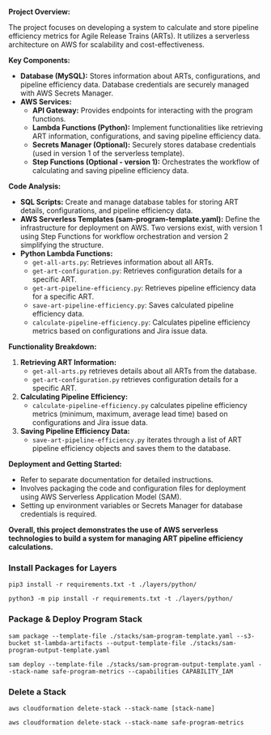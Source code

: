 **Project Overview:**

The project focuses on developing a system to calculate and store pipeline efficiency metrics for Agile Release Trains (ARTs). It utilizes a serverless architecture on AWS for scalability and cost-effectiveness.

**Key Components:**

* **Database (MySQL):** Stores information about ARTs, configurations, and pipeline efficiency data. Database credentials are securely managed with AWS Secrets Manager.
* **AWS Services:**
    * **API Gateway:** Provides endpoints for interacting with the program functions.
    * **Lambda Functions (Python):** Implement functionalities like retrieving ART information, configurations, and saving pipeline efficiency data.
    * **Secrets Manager (Optional):** Securely stores database credentials (used in version 1 of the serverless template).
    * **Step Functions (Optional - version 1):** Orchestrates the workflow of calculating and saving pipeline efficiency data.

**Code Analysis:**

* **SQL Scripts:** Create and manage database tables for storing ART details, configurations, and pipeline efficiency data.
* **AWS Serverless Templates (sam-program-template.yaml):** Define the infrastructure for deployment on AWS. Two versions exist, with version 1 using Step Functions for workflow orchestration and version 2 simplifying the structure.
* **Python Lambda Functions:**
    * `get-all-arts.py`: Retrieves information about all ARTs.
    * `get-art-configuration.py`: Retrieves configuration details for a specific ART.
    * `get-art-pipeline-efficiency.py`: Retrieves pipeline efficiency data for a specific ART.
    * `save-art-pipeline-efficiency.py`: Saves calculated pipeline efficiency data.
    * `calculate-pipeline-efficiency.py`: Calculates pipeline efficiency metrics based on configurations and Jira issue data.

**Functionality Breakdown:**

1. **Retrieving ART Information:**
    * `get-all-arts.py` retrieves details about all ARTs from the database.
    * `get-art-configuration.py` retrieves configuration details for a specific ART.
2. **Calculating Pipeline Efficiency:**
    * `calculate-pipeline-efficiency.py` calculates pipeline efficiency metrics (minimum, maximum, average lead time) based on configurations and Jira issue data.
3. **Saving Pipeline Efficiency Data:**
    * `save-art-pipeline-efficiency.py` iterates through a list of ART pipeline efficiency objects and saves them to the database.

**Deployment and Getting Started:**

* Refer to separate documentation for detailed instructions.
* Involves packaging the code and configuration files for deployment using AWS Serverless Application Model (SAM).
* Setting up environment variables or Secrets Manager for database credentials is required.

**Overall, this project demonstrates the use of AWS serverless technologies to build a system for managing ART pipeline efficiency calculations.**




### Install Packages for Layers

```
pip3 install -r requirements.txt -t ./layers/python/
```

```
python3 -m pip install -r requirements.txt -t ./layers/python/
```

### Package & Deploy Program Stack

```
sam package --template-file ./stacks/sam-program-template.yaml --s3-bucket st-lambda-artifacts --output-template-file ./stacks/sam-program-output-template.yaml

sam deploy --template-file ./stacks/sam-program-output-template.yaml --stack-name safe-program-metrics --capabilities CAPABILITY_IAM
```

### Delete a Stack

```
aws cloudformation delete-stack --stack-name [stack-name]

aws cloudformation delete-stack --stack-name safe-program-metrics
```
